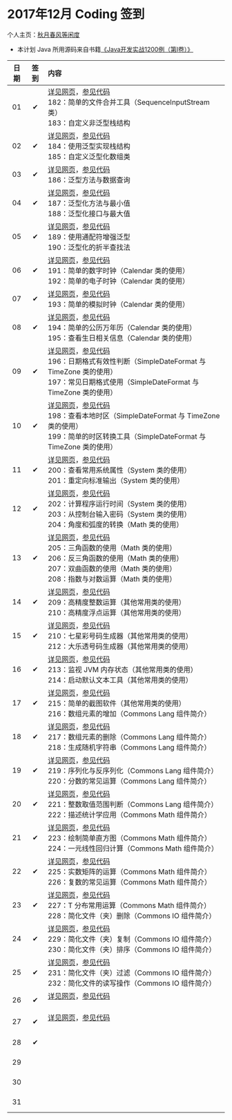 # 2017年12月 Coding 签到

个人主页：<a href="http://renkaigis.com/" target="_blank">秋月春风等闲度</a>

- 本计划 Java 所用源码来自书籍<a href="https://book.douban.com/subject/5417003/" target="_blank">《Java开发实战1200例（第Ⅰ卷）》</a>

| 日期 | 签到 | 内容 |
| :---: | :---: | :--- |
| 01 | ✔ | <a href="http://blog.renkaigis.com/KeepCoding/2017/12/01" target="_blank">详见网页</a>，<a href="https://github.com/renkaigis/KeepCoding/tree/master/2017/12/01" target="_blank">参见代码</a><br>182：简单的文件合并工具（SequenceInputStream 类）<br>183：自定义非泛型栈结构 |
| 02 | ✔ | <a href="http://blog.renkaigis.com/KeepCoding/2017/12/02" target="_blank">详见网页</a>，<a href="https://github.com/renkaigis/KeepCoding/tree/master/2017/12/02" target="_blank">参见代码</a><br>184：使用泛型实现栈结构<br>185：自定义泛型化数组类 |
| 03 | ✔ | <a href="http://blog.renkaigis.com/KeepCoding/2017/12/03" target="_blank">详见网页</a>，<a href="https://github.com/renkaigis/KeepCoding/tree/master/2017/12/03" target="_blank">参见代码</a><br>186：泛型方法与数据查询 |
| 04 | ✔ | <a href="http://blog.renkaigis.com/KeepCoding/2017/12/04" target="_blank">详见网页</a>，<a href="https://github.com/renkaigis/KeepCoding/tree/master/2017/12/04" target="_blank">参见代码</a><br>187：泛型化方法与最小值<br>188：泛型化接口与最大值 |
| 05 | ✔ | <a href="http://blog.renkaigis.com/KeepCoding/2017/12/05" target="_blank">详见网页</a>，<a href="https://github.com/renkaigis/KeepCoding/tree/master/2017/12/05" target="_blank">参见代码</a><br>189：使用通配符增强泛型<br>190：泛型化的折半查找法 |
| 06 | ✔ | <a href="http://blog.renkaigis.com/KeepCoding/2017/12/06" target="_blank">详见网页</a>，<a href="https://github.com/renkaigis/KeepCoding/tree/master/2017/12/06" target="_blank">参见代码</a><br>191：简单的数字时钟（Calendar 类的使用）<br>192：简单的电子时钟（Calendar 类的使用） |
| 07 | ✔ | <a href="http://blog.renkaigis.com/KeepCoding/2017/12/07" target="_blank">详见网页</a>，<a href="https://github.com/renkaigis/KeepCoding/tree/master/2017/12/07" target="_blank">参见代码</a><br>193：简单的模拟时钟（Calendar 类的使用） |
| 08 | ✔ | <a href="http://blog.renkaigis.com/KeepCoding/2017/12/08" target="_blank">详见网页</a>，<a href="https://github.com/renkaigis/KeepCoding/tree/master/2017/12/08" target="_blank">参见代码</a><br>194：简单的公历万年历（Calendar 类的使用）<br>195：查看生日相关信息（Calendar 类的使用） |
| 09 | ✔ | <a href="http://blog.renkaigis.com/KeepCoding/2017/12/09" target="_blank">详见网页</a>，<a href="https://github.com/renkaigis/KeepCoding/tree/master/2017/12/09" target="_blank">参见代码</a><br>196：日期格式有效性判断（SimpleDateFormat 与 TimeZone 类的使用）<br>197：常见日期格式使用（SimpleDateFormat 与 TimeZone 类的使用） |
| 10 | ✔ | <a href="http://blog.renkaigis.com/KeepCoding/2017/12/10" target="_blank">详见网页</a>，<a href="https://github.com/renkaigis/KeepCoding/tree/master/2017/12/10" target="_blank">参见代码</a><br>198：查看本地时区（SimpleDateFormat 与 TimeZone 类的使用）<br>199：简单的时区转换工具（SimpleDateFormat 与 TimeZone 类的使用） |
| 11 | ✔ | <a href="http://blog.renkaigis.com/KeepCoding/2017/12/11" target="_blank">详见网页</a>，<a href="https://github.com/renkaigis/KeepCoding/tree/master/2017/12/11" target="_blank">参见代码</a><br>200：查看常用系统属性（System 类的使用）<br>201：重定向标准输出（System 类的使用） |
| 12 | ✔ | <a href="http://blog.renkaigis.com/KeepCoding/2017/12/12" target="_blank">详见网页</a>，<a href="https://github.com/renkaigis/KeepCoding/tree/master/2017/12/12" target="_blank">参见代码</a><br>202：计算程序运行时间（System 类的使用）<br>203：从控制台输入密码（System 类的使用）<br>204：角度和弧度的转换（Math 类的使用） |
| 13 | ✔ | <a href="http://blog.renkaigis.com/KeepCoding/2017/12/13" target="_blank">详见网页</a>，<a href="https://github.com/renkaigis/KeepCoding/tree/master/2017/12/13" target="_blank">参见代码</a><br>205：三角函数的使用（Math 类的使用）<br>206：反三角函数的使用（Math 类的使用）<br>207：双曲函数的使用（Math 类的使用）<br>208：指数与对数运算（Math 类的使用） |
| 14 | ✔ | <a href="http://blog.renkaigis.com/KeepCoding/2017/12/14" target="_blank">详见网页</a>，<a href="https://github.com/renkaigis/KeepCoding/tree/master/2017/12/14" target="_blank">参见代码</a><br>209：高精度整数运算（其他常用类的使用）<br>210：高精度浮点运算（其他常用类的使用） |
| 15 | ✔ | <a href="http://blog.renkaigis.com/KeepCoding/2017/12/15" target="_blank">详见网页</a>，<a href="https://github.com/renkaigis/KeepCoding/tree/master/2017/12/15" target="_blank">参见代码</a><br>210：七星彩号码生成器（其他常用类的使用）<br>212：大乐透号码生成器（其他常用类的使用） |
| 16 | ✔ | <a href="http://blog.renkaigis.com/KeepCoding/2017/12/16" target="_blank">详见网页</a>，<a href="https://github.com/renkaigis/KeepCoding/tree/master/2017/12/16" target="_blank">参见代码</a><br>213：监视 JVM 内存状态（其他常用类的使用）<br>214：启动默认文本工具（其他常用类的使用） |
| 17 | ✔ | <a href="http://blog.renkaigis.com/KeepCoding/2017/12/17" target="_blank">详见网页</a>，<a href="https://github.com/renkaigis/KeepCoding/tree/master/2017/12/17" target="_blank">参见代码</a><br>215：简单的截图软件（其他常用类的使用）<br>216：数组元素的增加（Commons Lang 组件简介） |
| 18 | ✔ | <a href="http://blog.renkaigis.com/KeepCoding/2017/12/18" target="_blank">详见网页</a>，<a href="https://github.com/renkaigis/KeepCoding/tree/master/2017/12/18" target="_blank">参见代码</a><br>217：数组元素的删除（Commons Lang 组件简介）<br>218：生成随机字符串（Commons Lang 组件简介） |
| 19 | ✔ | <a href="http://blog.renkaigis.com/KeepCoding/2017/12/19" target="_blank">详见网页</a>，<a href="https://github.com/renkaigis/KeepCoding/tree/master/2017/12/19" target="_blank">参见代码</a><br>219：序列化与反序列化（Commons Lang 组件简介）<br>220：分数的常见运算（Commons Lang 组件简介） |
| 20 | ✔ | <a href="http://blog.renkaigis.com/KeepCoding/2017/12/20" target="_blank">详见网页</a>，<a href="https://github.com/renkaigis/KeepCoding/tree/master/2017/12/20" target="_blank">参见代码</a><br>221：整数取值范围判断（Commons Lang 组件简介）<br>222：描述统计学应用（Commons Math 组件简介） |
| 21 | ✔ | <a href="http://blog.renkaigis.com/KeepCoding/2017/12/21" target="_blank">详见网页</a>，<a href="https://github.com/renkaigis/KeepCoding/tree/master/2017/12/21" target="_blank">参见代码</a><br>223：绘制简单直方图（Commons Math 组件简介）<br>224：一元线性回归计算（Commons Math 组件简介） |
| 22 | ✔ | <a href="http://blog.renkaigis.com/KeepCoding/2017/12/22" target="_blank">详见网页</a>，<a href="https://github.com/renkaigis/KeepCoding/tree/master/2017/12/22" target="_blank">参见代码</a><br>225：实数矩阵的运算（Commons Math 组件简介）<br>226：复数的常见运算（Commons Math 组件简介） |
| 23 | ✔ | <a href="http://blog.renkaigis.com/KeepCoding/2017/12/23" target="_blank">详见网页</a>，<a href="https://github.com/renkaigis/KeepCoding/tree/master/2017/12/23" target="_blank">参见代码</a><br>227：T 分布常用运算（Commons Math 组件简介）<br>228：简化文件（夹）删除（Commons IO 组件简介） |
| 24 | ✔ | <a href="http://blog.renkaigis.com/KeepCoding/2017/12/24" target="_blank">详见网页</a>，<a href="https://github.com/renkaigis/KeepCoding/tree/master/2017/12/24" target="_blank">参见代码</a><br>229：简化文件（夹）复制（Commons IO 组件简介）<br>230：简化文件（夹）排序（Commons IO 组件简介） |
| 25 | ✔ | <a href="http://blog.renkaigis.com/KeepCoding/2017/12/25" target="_blank">详见网页</a>，<a href="https://github.com/renkaigis/KeepCoding/tree/master/2017/12/25" target="_blank">参见代码</a><br>231：简化文件（夹）过滤（Commons IO 组件简介）<br>232：简化文件的读写操作（Commons IO 组件简介） |
| 26 | ✔ | <a href="http://blog.renkaigis.com/KeepCoding/2017/12/26" target="_blank">详见网页</a>，<a href="https://github.com/renkaigis/KeepCoding/tree/master/2017/12/26" target="_blank">参见代码</a><br><br> |
| 27 | ✔ | <a href="http://blog.renkaigis.com/KeepCoding/2017/12/27" target="_blank">详见网页</a>，<a href="https://github.com/renkaigis/KeepCoding/tree/master/2017/12/27" target="_blank">参见代码</a><br><br> |
| 28 | ✔ | <a href="http://blog.renkaigis.com/KeepCoding/2017/12/28" target="_blank"></a><a href="https://github.com/renkaigis/KeepCoding/tree/master/2017/12/28" target="_blank"></a><br><br> |
| 29 |  | <a href="http://blog.renkaigis.com/KeepCoding/2017/12/29" target="_blank"></a><a href="https://github.com/renkaigis/KeepCoding/tree/master/2017/12/29" target="_blank"></a><br><br> |
| 30 |  | <a href="http://blog.renkaigis.com/KeepCoding/2017/12/30" target="_blank"></a><a href="https://github.com/renkaigis/KeepCoding/tree/master/2017/12/30" target="_blank"></a><br><br> |
| 31 |  | <a href="http://blog.renkaigis.com/KeepCoding/2017/12/31" target="_blank"></a><a href="https://github.com/renkaigis/KeepCoding/tree/master/2017/12/31" target="_blank"></a><br><br> |